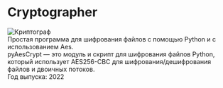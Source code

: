 # Cryptographer
![Криптограф](https://user-images.githubusercontent.com/103204349/181079742-96b5768b-02bd-4b62-9fa0-1fb8f38d78c7.PNG) <br />
Простая программа для шифрования файлов с помощью Python и с использованием Aes.<br />
pyAesCrypt — это модуль и скрипт для шифрования файлов Python, который использует AES256-CBC для шифрования/дешифрования файлов и двоичных потоков.<br />
Год выпуска: 2022<br />
